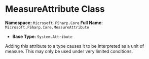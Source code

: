 # MeasureAttribute Class

**Namespace:** `Microsoft.FSharp.Core`
**Full Name:** `Microsoft.FSharp.Core.MeasureAttribute`
- **Base Type:** `System.Attribute`

Adding this attribute to a type causes it to be interpreted as a unit of measure.
 This may only be used under very limited conditions.